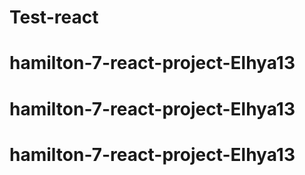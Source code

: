 # Test-react
# hamilton-7-react-project-Elhya13
# hamilton-7-react-project-Elhya13
# hamilton-7-react-project-Elhya13
